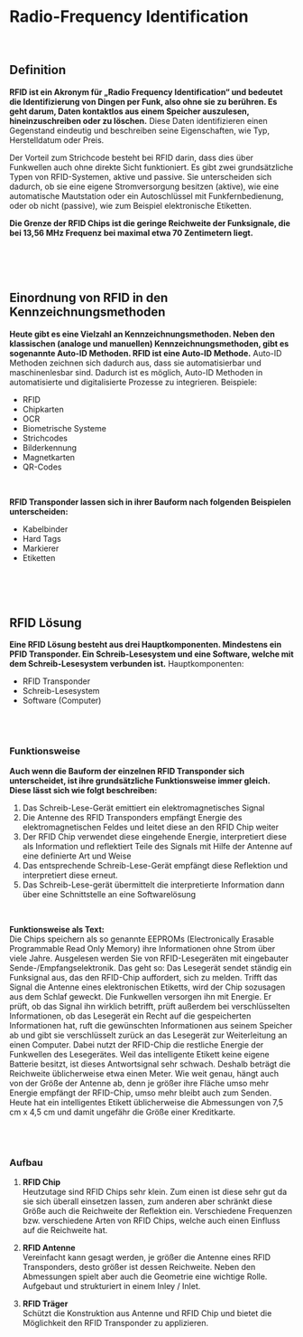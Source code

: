 
# Radio-Frequency Identification

<br/>

## Definition

**RFID ist ein Akronym für „Radio Frequency Identification“ und bedeutet die Identifizierung von Dingen per Funk, also ohne sie zu berühren. Es geht darum, Daten kontaktlos aus einem Speicher auszulesen, hineinzuschreiben oder zu löschen.** Diese Daten identifizieren einen Gegenstand eindeutig und beschreiben seine Eigenschaften, wie Typ, Herstelldatum oder Preis. 

Der Vorteil zum Strichcode besteht bei RFID darin, dass dies über Funkwellen auch ohne direkte Sicht funktioniert. Es gibt zwei grundsätzliche Typen von RFID-Systemen, aktive und passive. Sie unterscheiden sich dadurch, ob sie eine eigene Stromversorgung besitzen (aktive), wie eine automatische Mautstation oder ein Autoschlüssel mit Funkfernbedienung, oder ob nicht (passive), wie zum Beispiel elektronische Etiketten.

**Die Grenze der RFID Chips ist die geringe Reichweite der Funksignale, die bei 13,56 MHz Frequenz bei maximal etwa 70 Zentimetern liegt.**

<br/>

<br/>

<br/>

## Einordnung von RFID in den Kennzeichnungsmethoden
**Heute gibt es eine Vielzahl an Kennzeichnungsmethoden. Neben den klassischen (analoge und manuellen) Kennzeichnungsmethoden, gibt es sogenannte Auto-ID Methoden. RFID ist eine Auto-ID Methode.** Auto-ID Methoden zeichnen sich dadurch aus, dass sie automatisierbar und maschinenlesbar sind. Dadurch ist es möglich, Auto-ID Methoden in automatisierte und digitalisierte Prozesse zu integrieren. Beispiele:
* RFID
* Chipkarten
* OCR
* Biometrische Systeme
* Strichcodes
* Bilderkennung
* Magnetkarten
* QR-Codes

<br/>

**RFID Transponder lassen sich in ihrer Bauform nach folgenden Beispielen unterscheiden:**
* Kabelbinder
* Hard Tags
* Markierer
* Etiketten

<br/>

<br/>

<br/>

## RFID Lösung
**Eine RFID Lösung besteht aus drei Hauptkomponenten. Mindestens ein PFID Transponder. Ein Schreib-Lesesystem und eine Software, welche mit dem Schreib-Lesesystem verbunden ist.** Hauptkomponenten:
* RFID Transponder
* Schreib-Lesesystem
* Software (Computer)

<br/>

<br/>

### Funktionsweise
**Auch wenn die Bauform der einzelnen RFID Transponder sich unterscheidet, ist ihre grundsätzliche Funktionsweise immer gleich. Diese lässt sich wie folgt beschreiben:**

1. Das Schreib-Lese-Gerät emittiert ein elektromagnetisches Signal
2. Die Antenne des RFID Transponders empfängt Energie des elektromagnetischen Feldes und leitet diese an den RFID Chip weiter
3. Der RFID Chip verwendet diese eingehende Energie, interpretiert diese als Information und reflektiert Teile des Signals mit Hilfe der Antenne auf eine definierte Art und Weise
4. Das entsprechende Schreib-Lese-Gerät empfängt diese Reflektion und interpretiert diese erneut.
5. Das Schreib-Lese-gerät übermittelt die interpretierte Information dann über eine Schnittstelle an eine Softwarelösung

<br/>

**Funktionsweise als Text:** <br/>
Die Chips speichern als so genannte EEPROMs (Electronically Erasable Programmable Read Only Memory) ihre Informationen ohne Strom über viele Jahre. Ausgelesen werden Sie von RFID-Lesegeräten mit eingebauter Sende-/Empfangselektronik. Das geht so: Das Lesegerät sendet ständig ein Funksignal aus, das den RFID-Chip auffordert, sich zu melden. Trifft das Signal die Antenne eines elektronischen Etiketts, wird der Chip sozusagen aus dem Schlaf geweckt. Die Funkwellen versorgen ihn mit Energie. Er prüft, ob das Signal ihn wirklich betrifft, prüft außerdem bei verschlüsselten Informationen, ob das Lesegerät ein Recht auf die gespeicherten Informationen hat, ruft die gewünschten Informationen aus seinem Speicher ab und gibt sie verschlüsselt zurück an das Lesegerät zur Weiterleitung an einen Computer. Dabei nutzt der RFID-Chip die restliche Energie der Funkwellen des Lesegerätes. Weil das intelligente Etikett keine eigene Batterie besitzt, ist dieses Antwortsignal sehr schwach. Deshalb beträgt die Reichweite üblicherweise etwa einen Meter. Wie weit genau, hängt auch von der Größe der Antenne ab, denn je größer ihre Fläche umso mehr Energie empfängt der RFID-Chip, umso mehr bleibt auch zum Senden. Heute hat ein intelligentes Etikett üblicherweise die Abmessungen von 7,5 cm x 4,5 cm und damit ungefähr die Größe einer Kreditkarte. 

<br/>

<br/>

### Aufbau
1. **RFID Chip** <br/>
Heutzutage sind RFID Chips sehr klein. Zum einen ist diese sehr gut da sie sich überall einsetzen lassen, zum anderen aber schränkt diese Größe auch die Reichweite der Reflektion ein. Verschiedene Frequenzen bzw. verschiedene Arten von RFID Chips, welche auch einen Einfluss auf die Reichweite hat.

2. **RFID Antenne** <br/>
Vereinfacht kann gesagt werden, je größer die Antenne eines RFID Transponders, desto größer ist dessen Reichweite. Neben den Abmessungen spielt aber auch die Geometrie eine wichtige Rolle. Aufgebaut und strukturiert in einem Inley / Inlet.

3. **RFID Träger** <br/>
Schützt die Konstruktion aus Antenne und RFID Chip und bietet die Möglichkeit den RFID Transponder zu applizieren.
